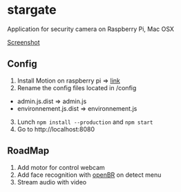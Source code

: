# stargate
Application for security camera on Raspberry Pi, Mac OSX

[Screenshot](https://github.com/lobor/stargate/tree/screenshot)


## Config
1. Install Motion on raspberry pi => [link](http://www.lavrsen.dk/foswiki/bin/view/Motion/WebHome) 
2. Rename the config files located in /config  
  - admin.js.dist => admin.js
  - environnement.js.dist => environnement.js
3. Lunch ```npm install --production``` and ```npm start```
4. Go to http://localhost:8080

## RoadMap
1. Add motor for control webcam
2. Add face recognition with [openBR](http://openbiometrics.org/) on detect menu
3. Stream audio with video

